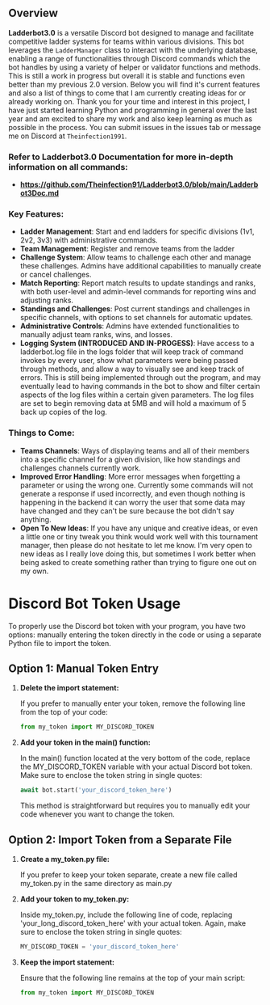 ## Overview
**Ladderbot3.0** is a versatile Discord bot designed to manage and facilitate competitive ladder systems for teams within various divisions. This bot leverages the `LadderManager` class to interact with the underlying database, enabling a range of functionalities through Discord commands which the bot handles by using a variety of helper or validator functions and methods. This is still a work in progress but overall it is stable and functions even better than my previous 2.0 version. Below you will find it's current features and also a list of things to come that I am currently creating ideas for or already working on. Thank you for your time and interest in this project, I have just started learning Python and programming in general over the last year and am excited to share my work and also keep learning as much as possible in the process. You can submit issues in the issues tab or message me on Discord at `Theinfection1991`.

### **Refer to Ladderbot3.0 Documentation for more in-depth information on all commands:** 
- **https://github.com/Theinfection91/Ladderbot3.0/blob/main/Ladderbot3Doc.md**

### Key Features:

- **Ladder Management**: Start and end ladders for specific divisions (1v1, 2v2, 3v3) with administrative commands.
- **Team Management**: Register and remove teams from the ladder
- **Challenge System**: Allow teams to challenge each other and manage these challenges. Admins have additional capabilities to manually create or cancel challenges.
- **Match Reporting**: Report match results to update standings and ranks, with both user-level and admin-level commands for reporting wins and adjusting ranks.
- **Standings and Challenges**: Post current standings and challenges in specific channels, with options to set channels for automatic updates.
- **Administrative Controls**: Admins have extended functionalities to manually adjust team ranks, wins, and losses.
- **Logging System (INTRODUCED AND IN-PROGESS)**: Have access to a ladderbot.log file in the logs folder that will keep track of command invokes by every user, show what parameters were being passed through methods, and allow a way to visually see and keep track of errors. This is still being implemented through out the program, and may eventually lead to having commands in the bot to show and filter certain aspects of the log files within a certain given parameters. The log files are set to begin removing data at 5MB and will hold a maximum of 5 back up copies of the log.

### Things to Come:

- **Teams Channels**: Ways of displaying teams and all of their members into a specific channel for a given division, like how standings and challenges channels currently work.
- **Improved Error Handling**: More error messages when forgetting a parameter or using the wrong one. Currently some commands will not generate a response if used incorrectly, and even though nothing is happening in the backend it can worry the user that some data may have changed and they can't be sure because the bot didn't say anything.
- **Open To New Ideas**: If you have any unique and creative ideas, or even a little one or tiny tweak you think would work well with this tournament manager, then please do not hesitate to let me know. I'm very open to new ideas as I really love doing this, but sometimes I work better when being asked to create something rather than trying to figure one out on my own.

# Discord Bot Token Usage

To properly use the Discord bot token with your program, you have two options: manually entering the token directly in the code or using a separate Python file to import the token.

## Option 1: Manual Token Entry

1. **Delete the import statement:**

   If you prefer to manually enter your token, remove the following line from the top of your code:
   
   ```python
   from my_token import MY_DISCORD_TOKEN

2. **Add your token in the main() function:**

   In the main() function located at the very bottom of the code, replace the MY_DISCORD_TOKEN variable with your actual Discord bot token. Make sure to enclose the token string in single quotes:

   ```python
   await bot.start('your_discord_token_here')
   ```
   This method is straightforward but requires you to manually edit your code whenever you want to change the token.

## Option 2: Import Token from a Separate File

1. **Create a my_token.py file:**

   If you prefer to keep your token separate, create a new file called my_token.py in the same directory as main.py

2. **Add your token to my_token.py:**

   Inside my_token.py, include the following line of code, replacing 'your_long_discord_token_here' with your actual token. Again, make sure to enclose the token string in single quotes:

   ```python
   MY_DISCORD_TOKEN = 'your_discord_token_here'
   ```

3. **Keep the import statement:**

   Ensure that the following line remains at the top of your main script:

   ```python
   from my_token import MY_DISCORD_TOKEN
   ```
